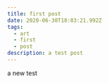 ```yaml
---
title: first post
date: 2020-06-30T18:03:21.992Z
tags:
  - art
  - first
  - post
description: a test post
---
```

a new test